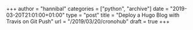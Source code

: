 +++
author = "hannibal"
categories = ["python", "archive"]
date = "2019-03-20T21:01:00+01:00"
type = "post"
title = "Deploy a Hugo Blog with Travis on Git Push"
url = "/2019/03/20/cronohub"
draft = true
+++

